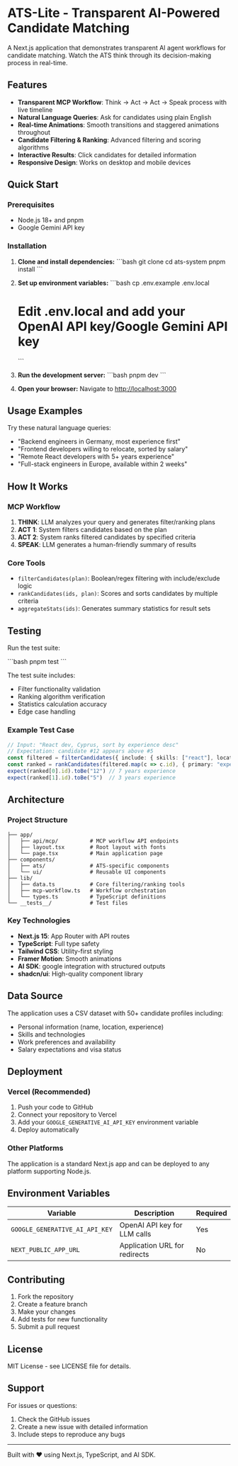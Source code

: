 # ATS-Lite - Transparent AI-Powered Candidate Matching

A Next.js application that demonstrates transparent AI agent workflows for candidate matching. Watch the ATS think through its decision-making process in real-time.

## Features

- **Transparent MCP Workflow**: Think → Act → Act → Speak process with live timeline
- **Natural Language Queries**: Ask for candidates using plain English
- **Real-time Animations**: Smooth transitions and staggered animations throughout
- **Candidate Filtering & Ranking**: Advanced filtering and scoring algorithms
- **Interactive Results**: Click candidates for detailed information
- **Responsive Design**: Works on desktop and mobile devices

## Quick Start

### Prerequisites

- Node.js 18+ and pnpm
- Google Gemini API key

### Installation

1. **Clone and install dependencies:**
   \`\`\`bash
   git clone <your-repo-url>
   cd ats-system
   pnpm install
   \`\`\`

2. **Set up environment variables:**
   \`\`\`bash
   cp .env.example .env.local
   # Edit .env.local and add your OpenAI API key/Google Gemini  API key
   \`\`\`

3. **Run the development server:**
   \`\`\`bash
   pnpm dev
   \`\`\`

4. **Open your browser:**
   Navigate to [http://localhost:3000](http://localhost:3000)

## Usage Examples

Try these natural language queries:

- "Backend engineers in Germany, most experience first"
- "Frontend developers willing to relocate, sorted by salary"
- "Remote React developers with 5+ years experience"
- "Full-stack engineers in Europe, available within 2 weeks"

## How It Works

### MCP Workflow

1. **THINK**: LLM analyzes your query and generates filter/ranking plans
2. **ACT 1**: System filters candidates based on the plan
3. **ACT 2**: System ranks filtered candidates by specified criteria
4. **SPEAK**: LLM generates a human-friendly summary of results

### Core Tools

- `filterCandidates(plan)`: Boolean/regex filtering with include/exclude logic
- `rankCandidates(ids, plan)`: Scores and sorts candidates by multiple criteria
- `aggregateStats(ids)`: Generates summary statistics for result sets

## Testing

Run the test suite:

\`\`\`bash
pnpm test
\`\`\`

The test suite includes:
- Filter functionality validation
- Ranking algorithm verification
- Statistics calculation accuracy
- Edge case handling

### Example Test Case

 ```typescript
// Input: "React dev, Cyprus, sort by experience desc"
// Expectation: candidate #12 appears above #5
const filtered = filterCandidates({ include: { skills: ["react"], location: ["cyprus"] } })
const ranked = rankCandidates(filtered.map(c => c.id), { primary: "experience", order: "desc" })
expect(ranked[0].id).toBe("12") // 7 years experience
expect(ranked[1].id).toBe("5")  // 3 years experience
```
## Architecture

### Project Structure

```
├── app/
│   ├── api/mcp/          # MCP workflow API endpoints
│   ├── layout.tsx        # Root layout with fonts
│   └── page.tsx          # Main application page
├── components/
│   ├── ats/              # ATS-specific components
│   └── ui/               # Reusable UI components
├── lib/
│   ├── data.ts           # Core filtering/ranking tools
│   ├── mcp-workflow.ts   # Workflow orchestration
│   └── types.ts          # TypeScript definitions
└── __tests__/            # Test files
```

### Key Technologies

- **Next.js 15**: App Router with API routes
- **TypeScript**: Full type safety
- **Tailwind CSS**: Utility-first styling
- **Framer Motion**: Smooth animations
- **AI SDK**: google integration with structured outputs
- **shadcn/ui**: High-quality component library

## Data Source

The application uses a CSV dataset with 50+ candidate profiles including:
- Personal information (name, location, experience)
- Skills and technologies
- Work preferences and availability
- Salary expectations and visa status

## Deployment

### Vercel (Recommended)

1. Push your code to GitHub
2. Connect your repository to Vercel
3. Add your `GOOGLE_GENERATIVE_AI_API_KEY` environment variable
4. Deploy automatically

### Other Platforms

The application is a standard Next.js app and can be deployed to any platform supporting Node.js.

## Environment Variables

| Variable | Description | Required |
|----------|-------------|----------|
| `GOOGLE_GENERATIVE_AI_API_KEY` | OpenAI API key for LLM calls | Yes |
| `NEXT_PUBLIC_APP_URL` | Application URL for redirects | No |

## Contributing

1. Fork the repository
2. Create a feature branch
3. Make your changes
4. Add tests for new functionality
5. Submit a pull request

## License

MIT License - see LICENSE file for details.

## Support

For issues or questions:
1. Check the GitHub issues
2. Create a new issue with detailed information
3. Include steps to reproduce any bugs

---

Built with ❤️ using Next.js, TypeScript, and AI SDK.
